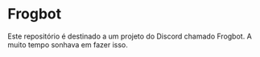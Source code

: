 # Frogbot
Este repositório é destinado a um projeto do Discord chamado Frogbot.
A muito tempo sonhava em fazer isso.
